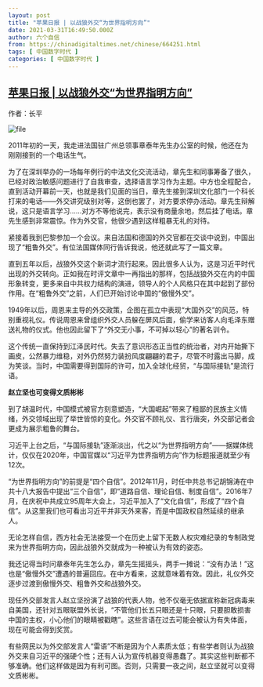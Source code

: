 ```yaml
---
layout: post
title: "苹果日报 | 以战狼外交“为世界指明方向”"
date: 2021-03-31T16:49:50.000Z
author: 六个自信
from: https://chinadigitaltimes.net/chinese/664251.html
tags: [ 中国数字时代 ]
categories: [ 中国数字时代 ]
---
```

<!--1617209390000-->
[苹果日报 | 以战狼外交“为世界指明方向”](https://chinadigitaltimes.net/chinese/664251.html)
------

<div>
<p>作者：长平</p><p><img src="https://chinadigitaltimes.net/chinese/files/2021/03/image-1617209025978.png" alt="file" /></p><p>2011年初的一天，我走进法国驻广州总领事章泰年先生办公室的时候，他还在为刚刚接到的一个电话生气。</p><p>为了在深圳举办的一场每年例行的中法文化交流活动，章先生和同事筹备了很久，已经对政治敏感问题进行了自我审查，选择语言学习作为主题。中方也全程配合，直到活动开幕前一天，也就是我们见面的当日，章先生接到深圳文化部门一个科长打来的电话——外交讲究级别对等，这倒也罢了，对方要求停办活动。章先生辩解说，这只是语言学习……对方不等他说完，表示没有商量余地，然后挂了电话。章先生感到非常震惊。作为外交官，他很少遇到这样粗暴无礼的对待。</p><p>紧接着我到巴黎参加一个会议。来自法国和德国的外交官都在交谈中说到，中国出现了“粗鲁外交”。有位法国媒体同行告诉我说，他还就此写了一篇文章。</p><p>直到五年以后，战狼外交这个新词才流行起来。因此很多人认为，这是习近平时代出现的外交转向。正如我在时评文章中一再指出的那样，包括战狼外交在内的中国形象转变，更多来自中共权力结构的演进，领导人的个人风格只在其中起到了部份作用。在“粗鲁外交”之前，人们已开始讨论中国的“傲慢外交”。</p><p>1949年以后，周恩来主导的外交政策，企图在孤立中表现“大国外交”的风范，特别重视礼仪。传说周恩来曾组织外交人员躲在屏风后面，偷学来访客人向毛泽东赠送礼物的仪式。他也因此留下了“外交无小事，不可掉以轻心”的著名训令。</p><p>这个传统一直保持到江泽民时代。失去了意识形态正当性的统治者，对内开始撕下画皮，公然暴力维稳，对外仍然努力装扮风度翩翩的君子，尽管不时露出马脚，成为笑谈。当时，中国需要得到国际的许可，加入全球化经贸，“与国际接轨”是流行语。</p><p><strong>赵立坚也可变得文质彬彬</strong></p><p>到了胡温时代，中国模式被官方刻意塑造，“大国崛起”带来了粗鄙的民族主义情绪，外交领域出现了举世皆惊的变化。外交官不顾礼仪、言行唐突，外交部记者会更成为展示粗鲁的舞台。</p><p>习近平上台之后，“与国际接轨”逐渐淡出，代之以“为世界指明方向”——据媒体统计，仅仅在2020年，中国官媒以“习近平为世界指明方向”作为标题报道就至少有12次。</p><p>“为世界指明方向”的前提是“四个自信”。2012年11月，时任中共总书记胡锦涛在中共十八大报告中提出“三个自信”，即“道路自信、理论自信、制度自信”。2016年7月，在庆祝中共成立95周年大会上，习近平加入了“文化自信”，形成了“四个自信”。从这里我们也可看出习近平并非天外来客，而是中国政权自然延续的继承人。</p><p>无论怎样自信，西方社会无法接受一个在历史上留下无数人权灾难纪录的专制政党来为世界指明方向，因此战狼外交就成为一种被认为有效的姿态。</p><p>我还记得当时问章泰年先生怎么办，章先生摇摇头，两手一摊说：“没有办法！”这也是“傲慢外交”遭遇的普遍回应。在中方看来，这就意味着有效。因此，礼仪外交逐步过渡到傲慢外交、粗鲁外交和战狼外交。</p><p>现任外交部发言人赵立坚扮演了战狼的代表人物，他不仅毫无依据宣称新冠病毒来自美国，还针对五眼联盟外长说，“不管他们长五只眼还是十只眼，只要胆敢损害中国的主权，小心他们的眼睛被戳瞎”。这些言语在过去可能会被认为有失体面，现在可能会得到奖赏。</p><p>有些网民以为外交部发言人“雷语”不断是因为个人素质太低；有些学者则认为战狼外交来自习近平的强硬个性；还有人认为宣传机器变得愚蠢了。其实这些判断都不够准确。他们这样做是因为有利可图。否则，只需要一夜之间，赵立坚就可以变得文质彬彬。</p>
</div>
